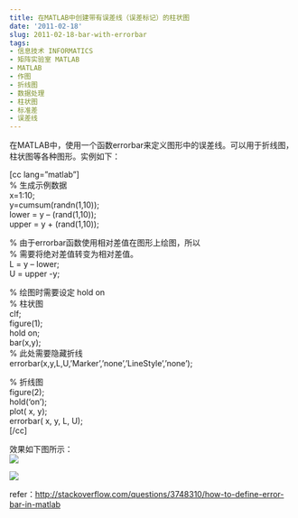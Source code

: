 ```yaml
---
title: 在MATLAB中创建带有误差线（误差标记）的柱状图
date: '2011-02-18'
slug: 2011-02-18-bar-with-errorbar
tags:
- 信息技术 INFORMATICS
- 矩阵实验室 MATLAB
- MATLAB
- 作图
- 折线图
- 数据处理
- 柱状图
- 标准差
- 误差线
---
```



在MATLAB中，使用一个函数errorbar来定义图形中的误差线。可以用于折线图，柱状图等各种图形。实例如下：

\[cc lang=”matlab”\]  
% 生成示例数据  
x=1:10;  
y=cumsum(randn(1,10));  
lower = y – (rand(1,10));  
upper = y + (rand(1,10));

% 由于errorbar函数使用相对差值在图形上绘图，所以  
% 需要将绝对差值转变为相对差值。  
L = y – lower;  
U = upper -y;

% 绘图时需要设定 hold on  
% 柱状图  
clf;  
figure(1);  
hold on;  
bar(x,y);  
% 此处需要隐藏折线  
errorbar(x,y,L,U,’Marker’,’none’,’LineStyle’,’none’);

% 折线图  
figure(2);  
hold(‘on’);  
plot( x, y);  
errorbar( x, y, L, U);  
\[/cc\]

效果如下图所示：  
![](http://bio-spring.top/wp-content/uploads/2011/02/errorbar.png)

![](http://bio-spring.top/wp-content/uploads/2011/02/errorbar2.png)

refer：http://stackoverflow.com/questions/3748310/how-to-define-error-bar-in-matlab
